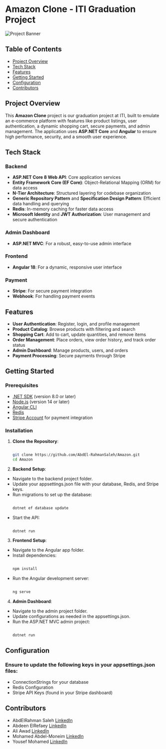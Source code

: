# Amazon Clone - ITI Graduation Project

![Project Banner](https://i.postimg.cc/YSJmdHnK/amazon-logo.png)

## Table of Contents
- [Project Overview](#project-overview)
- [Tech Stack](#tech-stack)
- [Features](#features)
- [Getting Started](#getting-started)
- [Configuration](#configuration)
- [Contributors](#contributors)

## Project Overview

This **Amazon Clone** project is our graduation project at ITI, built to emulate an e-commerce platform with features like product listings, user authentication, a dynamic shopping cart, secure payments, and admin management. The application uses **ASP.NET Core** and **Angular** to ensure high performance, security, and a smooth user experience.

## Tech Stack

### Backend
- **ASP.NET Core 8 Web API**: Core application services
- **Entity Framework Core (EF Core)**: Object-Relational Mapping (ORM) for data access
- **N-Tier Architecture**: Structured layering for codebase organization
- **Generic Repository Pattern** and **Specification Design Pattern**: Efficient data handling and querying
- **Redis**: In-memory caching for faster data access
- **Microsoft Identity** and **JWT Authorization**: User management and secure authentication

### Admin Dashboard
- **ASP.NET MVC**: For a robust, easy-to-use admin interface

### Frontend
- **Angular 18**: For a dynamic, responsive user interface

### Payment
- **Stripe**: For secure payment integration
- **Webhook**: For handling payment events

## Features
- **User Authentication**: Register, login, and profile management
- **Product Catalog**: Browse products with filtering and search
- **Shopping Cart**: Add to cart, update quantities, and remove items
- **Order Management**: Place orders, view order history, and track order status
- **Admin Dashboard**: Manage products, users, and orders
- **Payment Processing**: Secure payments through Stripe

## Getting Started

### Prerequisites
- [.NET SDK](https://dotnet.microsoft.com/download) (version 8.0 or later)
- [Node.js](https://nodejs.org/) (version 14 or later)
- [Angular CLI](https://angular.io/cli)
- [Redis](https://redis.io/download)
- [Stripe Account](https://stripe.com/) for payment integration

### Installation
1. **Clone the Repository**:
   ```bash
   
   git clone https://github.com/AbdEl-RahmanSaleh/Amazon.git
   cd Amazon
   
2. **Backend Setup**:
  - Navigate to the backend project folder.
  - Update your appsettings.json file with your database, Redis, and Stripe keys.
  - Run migrations to set up the database:
     ```bash
     
     dotnet ef database update
     
  - Start the API:
     ```bash
     
     dotnet run

3. **Frontend Setup**:
  - Navigate to the Angular app folder.
  - Install dependencies:
     ```bash
     
     npm install

  - Run the Angular development server:
     ```bash
     
     ng serve

4. **Admin Dashboard**:
  - Navigate to the admin project folder.
  - Update configurations as needed in the appsettings.json.
  - Run the ASP.NET MVC admin project:
    ````bash

    dotnet run

## Configuration
### Ensure to update the following keys in your appsettings.json files:
  - ConnectionStrings for your database
  - Redis Configuration
  - Stripe API Keys (found in your Stripe dashboard)

## Contributors
  - AbdElRahman Saleh [LinkedIn](https://www.linkedin.com/in/abdel-rahman-mohammed-saleh/)
  - Abdeen ElRefaey [LinkedIn](https://www.linkedin.com/in/abdeen-elrefaey-79779523a/)
  - Ali Awad [LinkedIn](https://www.linkedin.com/in/a-awad/)
  - Mohamed Abdel-Moneim [LinkedIn](https://www.linkedin.com/in/mohamed-mahmoud-abdel-moneim-024488231/)
  - Yousef Mohamed [LinkedIn](https://www.linkedin.com/in/yousef-mohamed-15509a18b/)
    
